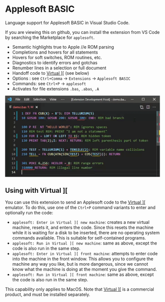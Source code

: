 # Applesoft BASIC

Language support for Applesoft BASIC in Visual Studio Code.

If you are viewing this on github, you can install the extension from VS Code by searching the Marketplace for `applesoft`.

* Semantic highlights true to Apple //e ROM parsing
* Completions and hovers for all statements
* Hovers for soft switches, ROM routines, etc.
* Diagnostics to identify errors and gotchas
* Renumber lines in a selection or full document
* Handoff code to [Virtual \]\[](https://virtualii.com) (see below)
* Options : see `Ctrl+Comma` -> `Extensions` -> `Applesoft BASIC`
* Commands: see `Ctrl+P` -> `applesoft`
* Activates for file extensions `.bas`, `.abas`, `.A`

<img src="demo.gif" alt="session capture"/>

## Using with Virtual ][

You can use this extension to send an Applesoft code to the [Virtual \]\[](https://virtualii.com) emulator.  To do this, use one of the `Ctrl+P` command variants to enter and optionally run the code:

* `applesoft: Enter in Virtual ][ new machine`: creates a new virtual machine, resets it, and enters the code.  Since this resets the machine while it is waiting for a disk to be inserted, there are no operating system commands available.  This is suitable for self-contained programs.
* `applesoft: Run in Virtual ][ new machine`: same as above, except the code is also run in the same step.
* `applesoft: Enter in Virtual ][ front machine`: attempts to enter code into the machine in the front window.  This allows you to configure the machine any way you like, but is more dangerous, since we cannot know what the machine is doing at the moment you give the command.
* `applesoft: Run in Virtual ][ front machine`: same as above, except the code is also run in the same step.

This capability only applies to MacOS. Note that [Virtual \]\[](https://virtualii.com) is a commercial product, and must be installed separately.